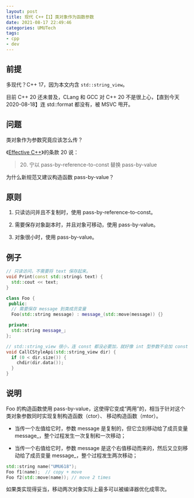 ```yaml
---
layout: post
title: 现代 C++【1】类对象作为函数参数
date: 2021-08-17 22:49:46
categories: UMUTech
tags:
- cpp
- dev
---
```

## 前提

多现代？C++ 17，因为本文内含 `std::string_view`。

目前 C++ 20 还未普及，CLang 和 GCC 对 C++ 20 不是很上心，【直到今天 2020-08-18】连 std::format 都没有，被 MSVC 甩开。

## 问题

类对象作为参数究竟应该怎么传？

《[Effective C++](/2018/11/26/umutech-effective-cpp/)》的条款 20 说：

> 20. 宁以 pass-by-reference-to-const 替换 pass-by-value

为什么新规范又建议构造函数 pass-by-value？

## 原则

1. 只读访问并且不复制时，使用 pass-by-reference-to-const。

2. 需要保存对象副本时，并且对象可移动，使用 pass-by-value。

3. 对象很小时，使用 pass-by-value。

## 例子

```cpp
// 只读访问，不需要将 text 保存起来。
void Print(const std::string& text) {
  std::cout << text;
}

class Foo {
 public:
  // 需要保存 message 到类成员变量
  Foo(std::string message) : message_(std::move(message)) {}

 private:
  std::string message_;
};

// std::string_view 很小，连 const 都没必要加，就好像 int 型参数不会加 const
void CallCStyleApi(std::string_view dir) {
  if (0 < dir.size()) {
    chdir(dir.data());
  }
}
```

## 说明

Foo 的构造函数使用 pass-by-value，这使得它变成“两用”的，相当于针对这个类对象参数同时实现复制构造函数（ctor）、 移动构造函数（mtor）。

- 当传一个左值给它时，参数 message 是复制的，但它立刻移动给了成员变量 message_，整个过程发生一次复制和一次移动；

- 当传一个右值给它时，参数 message 是这个右值移动而来的，然后又立刻移动给了成员变量 message_，整个过程发生两次移动；

```cpp
std::string name("UMU618");
Foo f1(name);  // copy + move
Foo f2(std::move(name)); // move 2 times
```

如果类实现得妥当，移动两次对象实际上最多可以被编译器优化成零次。
